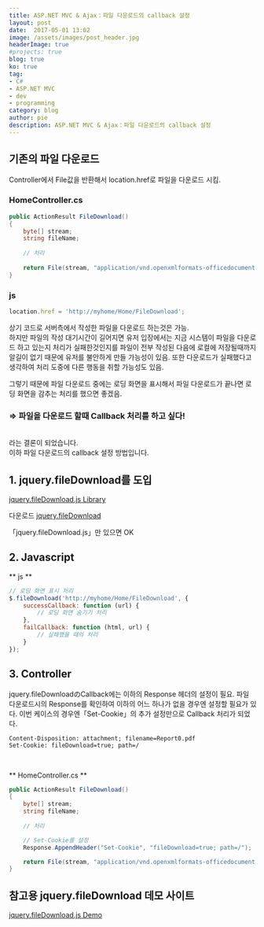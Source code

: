 ```yaml
---
title: ASP.NET MVC & Ajax：파일 다운로드의 callback 설정
layout: post
date:  2017-05-01 13:02
image: /assets/images/post_header.jpg
headerImage: true
#projects: true
blog: true
ko: true
tag:
- C#
- ASP.NET MVC
- dev
- programming
category: blog
author: pie
description: ASP.NET MVC & Ajax：파일 다운로드의 callback 설정
---
```

## 기존의 파일 다운로드

Controller에서 File값을 반환해서 location.href로 파일을 다운로드 시킴.

### HomeController.cs
```cs
public ActionResult FileDownload()
{
	byte[] stream;
	string fileName;
	
	// 처리
	
	return File(stream, "application/vnd.openxmlformats-officedocument.spreadsheetml.sheet", fileName);
}
```

### js

```javascript
location.href = 'http://myhome/Home/FileDownload';
```
상기 코드로 서버측에서 작성한 파일을 다운로드 하는것은 가능.<br/>
하지만 파일의 작성 대기시간이 길어지면 유저 입장에서는 지금 시스템이 파일을 다운로드 하고 있는지 처리가 실패한것인지를 
파일이 전부 작성된 다음에 로컬에 저장될때까지 알길이 없기 때문에 유저를 불안하게 만들 가능성이 있음.
또한 다운로드가 실패했다고 생각하여 처리 도중에 다른 행동을 취할 가능성도 있음.

그렇기 때문에 파일 다운로드 중에는 로딩 화면을 표시해서 파일 다운로드가 끝나면 로딩 화면을 감추는 처리를 했으면 좋겠음.

### ⇒ 파일을 다운로드 할때 Callback 처리를 하고 싶다!

<br>
라는 결론이 되었습니다.<br>
이하 파일 다운로드의 callback 설정 방법입니다.<br>

## 1. jquery.fileDownload를 도입

[jquery.fileDownload.js Library](http://johnculviner.com/jquery-file-download-plugin-for-ajax-like-feature-rich-file-downloads/)

다운로드 
[jquery.fileDownload](https://github.com/johnculviner/jquery.fileDownload/tree/master/src/Scripts)


「jquery.fileDownload.js」만 있으면 OK


## 2. Javascript


** js **
```javascript
// 로딩 화면 표시 처리
$.fileDownload('http://myhome/Home/FileDownload', {
	successCallback: function (url) {
		// 로딩 화면 숨기기 처리
	},
	failCallback: function (html, url) {
		// 실패했을 때의 처리
	}
});
```
## 3. Controller

jquery.fileDownloadのCallback에는 이하의 Response 헤더의 설정이 필요.
파일 다운로드시의 Response를 확인하여 이하의 어느 하나가 없을 경우엔 설정할 필요가 있다.
이번 케이스의 경우엔「Set-Cookie」의 추가 설정만으로 Callback 처리가 되었다.

```code
Content-Disposition: attachment; filename=Report0.pdf
Set-Cookie: fileDownload=true; path=/
```
<br>

** HomeController.cs **
```cs
public ActionResult FileDownload()
{
	byte[] stream;
	string fileName;
	
	// 처리

	// Set-Cookie를 설정
	Response.AppendHeader("Set-Cookie", "fileDownload=true; path=/");

	return File(stream, "application/vnd.openxmlformats-officedocument.spreadsheetml.sheet", fileName);
}
```


## 참고용 jquery.fileDownload 데모 사이트

[jquery.fileDownload.js Demo](https://jqueryfiledownload.apphb.com/)




